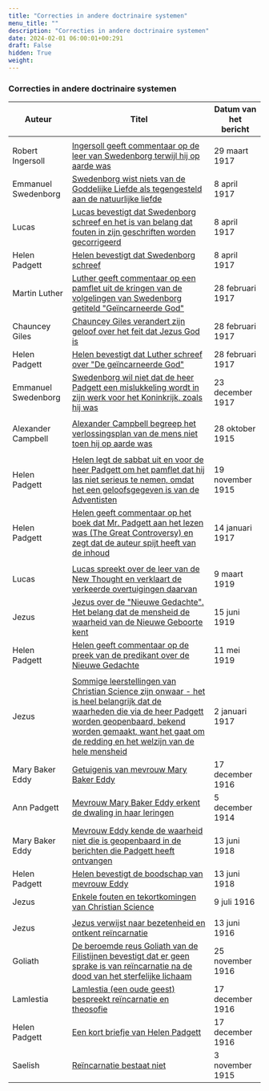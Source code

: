 ```yaml
---
title: "Correcties in andere doctrinaire systemen"
menu_title: ""
description: "Correcties in andere doctrinaire systemen"
date: 2024-02-01 06:00:01+00:291
draft: False
hidden: True
weight:
---
```

### Correcties in andere doctrinaire systemen

**Auteur** | **Titel** | **Datum van het bericht**
---|---|---
 |  |
Robert Ingersoll | [Ingersoll geeft commentaar op de leer van Swedenborg terwijl hij op aarde was](/1-nl-padgett-messages/1-4-nl-padgett-messages-by-date/1-4-5-nl-padgett-messages-1917/nl-1917-3-29-1-jep-robert-ingersoll/) | 29 maart 1917
Emmanuel Swedenborg | [Swedenborg wist niets van de Goddelijke Liefde als tegengesteld aan de natuurlijke liefde](/1-nl-padgett-messages/1-4-nl-padgett-messages-by-date/1-4-5-nl-padgett-messages-1917/nl-1917-4-8-1-jep-emmanuel-swedenborg/) | 8 april 1917
Lucas | [Lucas bevestigt dat Swedenborg schreef en het is van belang dat fouten in zijn geschriften worden gecorrigeerd](/1-nl-padgett-messages/1-4-nl-padgett-messages-by-date/1-4-5-nl-padgett-messages-1917/nl-1917-4-8-2-jep-st-luke/) | 8 april 1917
Helen Padgett | [Helen bevestigt dat Swedenborg schreef](/1-nl-padgett-messages/1-4-nl-padgett-messages-by-date/1-4-5-nl-padgett-messages-1917/nl-1917-4-8-3-jep-helen-padgett/) | 8 april 1917
Martin Luther | [Luther geeft commentaar op een pamflet uit de kringen van de volgelingen van Swedenborg getiteld "Geïncarneerde God"](/1-nl-padgett-messages/1-4-nl-padgett-messages-by-date/1-4-5-nl-padgett-messages-1917/nl-1917-2-28-1-jep-martin-luther/) | 28 februari 1917
Chauncey Giles | [Chauncey Giles verandert zijn geloof over het feit dat Jezus God is](/1-nl-padgett-messages/1-4-nl-padgett-messages-by-date/1-4-5-nl-padgett-messages-1917/nl-1917-2-28-2-jep-chauncey-giles/) | 28 februari 1917
Helen Padgett | [Helen bevestigt dat Luther schreef over "De geïncarneerde God"](/1-nl-padgett-messages/1-4-nl-padgett-messages-by-date/1-4-5-nl-padgett-messages-1917/nl-1917-2-28-3-jep-helen-padgett/) | 28 februari 1917
Emmanuel Swedenborg | [Swedenborg wil niet dat de heer Padgett een mislukkeling wordt in zijn werk voor het Koninkrijk, zoals hij was](/1-nl-padgett-messages/1-4-nl-padgett-messages-by-date/1-4-5-nl-padgett-messages-1917/nl-1917-12-23-1-jep-emmanuel-swedenborg/) | 23 december 1917
 |  |
Alexander Campbell | [Alexander Campbell begreep het verlossingsplan van de mens niet toen hij op aarde was](/1-nl-padgett-messages/1-4-nl-padgett-messages-by-date/1-4-3-nl-padgett-messages-1915-2/nl-1915-10-28-2-jep-alexander-campbell/) | 28 oktober 1915
 |  |
Helen Padgett | [Helen legt de sabbat uit en voor de heer Padgett om het pamflet dat hij las niet serieus te nemen, omdat het een geloofsgegeven is van de Adventisten](/1-nl-padgett-messages/1-4-nl-padgett-messages-by-date/1-4-3-nl-padgett-messages-1915-2/nl-1915-11-19-1-jep-helen-padgett/) | 19 november 1915
Helen Padgett | [Helen geeft commentaar op het boek dat Mr. Padgett aan het lezen was (The Great Controversy) en zegt dat de auteur spijt heeft van de inhoud](/1-nl-padgett-messages/1-4-nl-padgett-messages-by-date/1-4-5-nl-padgett-messages-1917/nl-1917-1-14-1-jep-helen-padgett/) | 14 januari 1917
 |  |
Lucas | [Lucas spreekt over de leer van de New Thought en verklaart de verkeerde overtuigingen daarvan](/1-nl-padgett-messages/1-4-nl-padgett-messages-by-date/1-4-7-nl-padgett-messages-1919/nl-1919-3-9-1-jep-st-luke/) | 9 maart 1919
Jezus | [Jezus over de "Nieuwe Gedachte". Het belang dat de mensheid de waarheid van de Nieuwe Geboorte kent](/1-nl-padgett-messages/1-4-nl-padgett-messages-by-date/1-4-7-nl-padgett-messages-1919/nl-1919-6-15-1-jep-jesus/) | 15 juni 1919
Helen Padgett | [Helen geeft commentaar op de preek van de predikant over de Nieuwe Gedachte](/1-nl-padgett-messages/1-4-nl-padgett-messages-by-date/1-4-7-nl-padgett-messages-1919/nl-1919-5-11-1-jep-helen-padgett/) | 11 mei 1919
 |  |
Jezus | [Sommige leerstellingen van Christian Science zijn onwaar - het is heel belangrijk dat de waarheden die via de heer Padgett worden geopenbaard, bekend worden gemaakt, want het gaat om de redding en het welzijn van de hele mensheid](/1-nl-padgett-messages/1-4-nl-padgett-messages-by-date/1-4-5-nl-padgett-messages-1917/nl-1917-1-2-1-jep-jesus/) | 2 januari 1917
Mary Baker Eddy | [Getuigenis van mevrouw Mary Baker Eddy](/1-nl-padgett-messages/1-4-nl-padgett-messages-by-date/1-4-4-nl-padgett-messages-1916/nl-1916-12-17-2-jep-mary-baker-eddy/) | 17 december 1916
Ann Padgett | [Mevrouw Mary Baker Eddy erkent de dwaling in haar leringen](/1-nl-padgett-messages/1-4-nl-padgett-messages-by-date/1-4-1-nl-padgett-messages-1914/nl-1914-12-5-2-jep-ann-padgett/) | 5 december 1914
Mary Baker Eddy | [Mevrouw Eddy kende de waarheid niet die is geopenbaard in de berichten die Padgett heeft ontvangen](/1-nl-padgett-messages/1-4-nl-padgett-messages-by-date/1-4-6-nl-padgett-messages-1918/nl-1918-6-13-1-jep-mary-baker-eddy/) | 13 juni 1918
Helen Padgett | [Helen bevestigt de boodschap van mevrouw Eddy](/1-nl-padgett-messages/1-4-nl-padgett-messages-by-date/1-4-6-nl-padgett-messages-1918/nl-1918-6-13-2-jep-helen-padgett/) | 13 juni 1918
Jezus | [Enkele fouten en tekortkomingen van Christian Science](/1-nl-padgett-messages/1-4-nl-padgett-messages-by-date/1-4-4-nl-padgett-messages-1916/nl-1916-7-9-1-jep-jesus/) | 9 juli 1916
 |  |
Jezus | [Jezus verwijst naar bezetenheid en ontkent reïncarnatie](/1-nl-padgett-messages/1-4-nl-padgett-messages-by-date/1-4-4-nl-padgett-messages-1916/nl-1916-6-13-1-jep-jesus/) | 13 juni 1916
Goliath | [De beroemde reus Goliath van de Filistijnen bevestigt dat er geen sprake is van reïncarnatie na de dood van het sterfelijke lichaam](/1-nl-padgett-messages/1-4-nl-padgett-messages-by-date/1-4-4-nl-padgett-messages-1916/nl-1916-11-25-1-jep-goliath/) | 25 november 1916
Lamlestia | [Lamlestia (een oude geest) bespreekt reïncarnatie en theosofie](/1-nl-padgett-messages/1-4-nl-padgett-messages-by-date/1-4-4-nl-padgett-messages-1916/nl-1916-12-17-1-jep-lamlestia/) | 17 december 1916
Helen Padgett | [Een kort briefje van Helen Padgett](/1-nl-padgett-messages/1-4-nl-padgett-messages-by-date/1-4-4-nl-padgett-messages-1916/nl-1916-12-17-3-jep-helen-padgett/) | 17 december 1916
Saelish | [Reïncarnatie bestaat niet](/1-nl-padgett-messages/1-4-nl-padgett-messages-by-date/1-4-3-nl-padgett-messages-1915-2/nl-1915-11-3-1-jep-saelish/) | 3 november 1915
